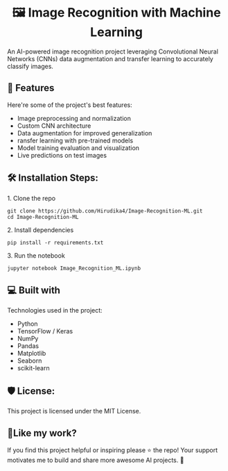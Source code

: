 <h1 align="center" id="title">🖼️ Image Recognition with Machine Learning</h1>

<p id="description">An AI-powered image recognition project leveraging Convolutional Neural Networks (CNNs) data augmentation and transfer learning to accurately classify images.</p>

  
  
<h2>🧐 Features</h2>

Here're some of the project's best features:

*   Image preprocessing and normalization
*   Custom CNN architecture
*   Data augmentation for improved generalization
*   ransfer learning with pre-trained models
*   Model training evaluation and visualization
*   Live predictions on test images

<h2>🛠️ Installation Steps:</h2>

<p>1. Clone the repo</p>

```
git clone https://github.com/Hirudika4/Image-Recognition-ML.git
cd Image-Recognition-ML
```

<p>2. Install dependencies</p>

```
pip install -r requirements.txt
```

<p>3. Run the notebook</p>

```
jupyter notebook Image_Recognition_ML.ipynb
```

  
  
<h2>💻 Built with</h2>

Technologies used in the project:

*   Python
*   TensorFlow / Keras
*   NumPy
*   Pandas
*   Matplotlib
*   Seaborn
*   scikit-learn

<h2>🛡️ License:</h2>

This project is licensed under the MIT License.

<h2>💖Like my work?</h2>

If you find this project helpful or inspiring please ⭐ the repo! Your support motivates me to build and share more awesome AI projects. 🚀
